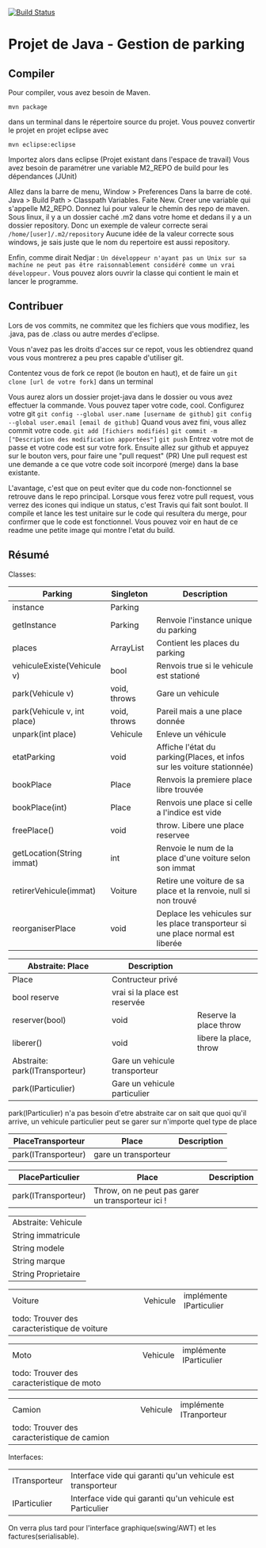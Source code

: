 [![Build Status](<https://travis-ci.org/nbouteme/projet-java.svg?branch=master>)](<https://travis-ci.org/nbouteme/projet-java>)

Projet de Java - Gestion de parking
=================================

Compiler
--------

Pour compiler, vous avez besoin de Maven.

`mvn package`

dans un terminal dans le répertoire source du projet.
Vous pouvez convertir le projet en projet eclipse avec

`mvn eclipse:eclipse`

Importez alors dans eclipse (Projet existant dans l'espace de travail)
Vous avez besoin de paramétrer une variable M2_REPO de build pour les dépendances (JUnit)

Allez dans la barre de menu, Window > Preferences
Dans la barre de coté. Java > Build Path > Classpath Variables.
Faite New.
Creer une variable qui s'appelle M2_REPO.
Donnez lui pour valeur le chemin des repo de maven.
Sous linux, il y a un dossier caché .m2 dans votre home et dedans il y a un dossier repository.
Donc un exemple de valeur correcte serai `/home/[user]/.m2/repository`
Aucune idée de la valeur correcte sous windows, je sais juste que le nom du repertoire est aussi repository.

Enfin, comme dirait Nedjar : `Un développeur n'ayant pas un Unix sur sa machine ne peut pas être raisonnablement considéré comme un vrai développeur.`
Vous pouvez alors ouvrir la classe qui contient le main et lancer le programme.

Contribuer
----------

Lors de vos commits, ne commitez que les fichiers que vous modifiez, les .java, pas de .class ou autre merdes d'eclipse.

Vous n'avez pas les droits d'acces sur ce repot, vous les obtiendrez quand vous vous montrerez a peu pres capable d'utiliser git.

Contentez vous de fork ce repot (le bouton en haut), et de faire un `git clone [url de votre fork]` dans un terminal

Vous aurez alors un dossier projet-java dans le dossier ou vous avez effectuer la commande.
Vous pouvez taper votre code, cool.
Configurez votre git
`git config --global user.name [username de github]`
`git config --global user.email [email de github]`
Quand vous avez fini, vous allez commit votre code.
`git add [fichiers modifiés]`
`git commit -m ["Description des modification apportées"]`
`git push`
Entrez votre mot de passe et votre code est sur votre fork.
Ensuite allez sur github et appuyez sur le bouton vers, pour faire une "pull request" (PR)
Une pull request est une demande a ce que votre code soit incorporé (merge) dans la base existante.

L'avantage, c'est que on peut eviter que du code non-fonctionnel se retrouve dans le repo principal.
Lorsque vous ferez votre pull request, vous verrez des icones qui indique un status, c'est Travis qui fait sont boulot.
Il compile et lance les test unitaire sur le code qui resultera du merge, pour confirmer que le code est fonctionnel.
Vous pouvez voir en haut de ce readme une petite image qui montre l'etat du build.

Résumé
------

Classes:

<table  cellspacing="0" cellpadding="6" >


<colgroup>
<col   />

<col   />

<col   />
</colgroup>
<thead>
<tr>
<th scope="col" >Parking</th>
<th scope="col" >Singleton</th>
<th scope="col" >Description</th>
</tr>
</thead>

<tbody>
<tr>
<td >instance</td>
<td >Parking</td>
<td >&#xa0;</td>
</tr>


<tr>
<td >getInstance</td>
<td >Parking</td>
<td >Renvoie l'instance unique du parking</td>
</tr>


<tr>
<td >places</td>
<td >ArrayList<Place></td>
<td >Contient les places du parking</td>
</tr>


<tr>
<td >vehiculeExiste(Vehicule v)</td>
<td >bool</td>
<td >Renvois true si le vehicule est stationé</td>
</tr>


<tr>
<td >park(Vehicule v)</td>
<td >void, throws</td>
<td >Gare un vehicule</td>
</tr>


<tr>
<td >park(Vehicule v, int place)</td>
<td >void, throws</td>
<td >Pareil mais a une place donnée</td>
</tr>


<tr>
<td >unpark(int place)</td>
<td >Vehicule</td>
<td >Enleve un véhicule</td>
</tr>


<tr>
<td >etatParking</td>
<td >void</td>
<td >Affiche l'état du parking(Places, et infos sur les voiture stationnée)</td>
</tr>


<tr>
<td >bookPlace</td>
<td >Place</td>
<td >Renvois la premiere place libre trouvée</td>
</tr>


<tr>
<td >bookPlace(int)</td>
<td >Place</td>
<td >Renvois une place si celle a l'indice est vide</td>
</tr>


<tr>
<td >freePlace()</td>
<td >void</td>
<td >throw. Libere une place reservee</td>
</tr>


<tr>
<td >getLocation(String immat)</td>
<td >int</td>
<td >Renvoie le num de la place d'une voiture selon son immat</td>
</tr>


<tr>
<td >retirerVehicule(immat)</td>
<td >Voiture</td>
<td >Retire une voiture de sa place et la renvoie, null si non trouvé</td>
</tr>


<tr>
<td >reorganiserPlace</td>
<td >void</td>
<td >Deplace les vehicules sur les place transporteur si une place normal est liberée</td>
</tr>
</tbody>
</table>

<table  cellspacing="0" cellpadding="6" >


<colgroup>
<col   />

<col   />

<col   />
</colgroup>
<thead>
<tr>
<th scope="col" >Abstraite: Place</th>
<th scope="col" >Description</th>
<th scope="col" >&#xa0;</th>
</tr>
</thead>

<tbody>
<tr>
<td >Place</td>
<td >Contructeur privé</td>
<td >&#xa0;</td>
</tr>


<tr>
<td >bool reserve</td>
<td >vrai si la place est reservée</td>
<td >&#xa0;</td>
</tr>


<tr>
<td >reserver(bool)</td>
<td >void</td>
<td >Reserve la place throw</td>
</tr>


<tr>
<td >liberer()</td>
<td >void</td>
<td >libere la place, throw</td>
</tr>


<tr>
<td >Abstraite: park(ITransporteur)</td>
<td >Gare un vehicule transporteur</td>
<td >&#xa0;</td>
</tr>


<tr>
<td >park(IParticulier)</td>
<td >Gare un vehicule particulier</td>
<td >&#xa0;</td>
</tr>
</tbody>
</table>

park(IParticulier) n'a pas besoin d'etre abstraite car on sait que
quoi qu'il arrive, un vehicule particulier peut se garer sur n'importe
quel type de place

<table  cellspacing="0" cellpadding="6" >


<colgroup>
<col   />

<col   />

<col   />
</colgroup>
<thead>
<tr>
<th scope="col" >PlaceTransporteur</th>
<th scope="col" >Place</th>
<th scope="col" >Description</th>
</tr>
</thead>

<tbody>
<tr>
<td >park(ITransporteur)</td>
<td >gare un transporteur</td>
<td >&#xa0;</td>
</tr>
</tbody>
</table>

<table  cellspacing="0" cellpadding="6" >


<colgroup>
<col   />

<col   />

<col   />
</colgroup>
<thead>
<tr>
<th scope="col" >PlaceParticulier</th>
<th scope="col" >Place</th>
<th scope="col" >Description</th>
</tr>
</thead>

<tbody>
<tr>
<td >park(ITransporteur)</td>
<td >Throw, on ne peut pas garer un transporteur ici !</td>
<td >&#xa0;</td>
</tr>
</tbody>
</table>

<table  cellspacing="0" cellpadding="6" >


<colgroup>
<col   />
</colgroup>
<tbody>
<tr>
<td >Abstraite: Vehicule</td>
</tr>


<tr>
<td >String immatricule</td>
</tr>


<tr>
<td >String modele</td>
</tr>


<tr>
<td >String marque</td>
</tr>


<tr>
<td >String Proprietaire</td>
</tr>
</tbody>
</table>

<table  cellspacing="0" cellpadding="6" >


<colgroup>
<col   />

<col   />

<col   />
</colgroup>
<tbody>
<tr>
<td >Voiture</td>
<td >Vehicule</td>
<td >implémente IParticulier</td>
</tr>


<tr>
<td >todo: Trouver des caracteristique de voiture</td>
<td >&#xa0;</td>
</tr>
</tbody>
</table>

<table  cellspacing="0" cellpadding="6" >


<colgroup>
<col   />

<col   />

<col   />
</colgroup>
<tbody>
<tr>
<td >Moto</td>
<td >Vehicule</td>
<td >implémente IParticulier</td>
</tr>


<tr>
<td >todo: Trouver des caracteristique de moto</td>
<td >&#xa0;</td>
<td >&#xa0;</td>
</tr>
</tbody>
</table>

<table  cellspacing="0" cellpadding="6" >


<colgroup>
<col   />

<col   />

<col   />
</colgroup>
<tbody>
<tr>
<td >Camion</td>
<td >Vehicule</td>
<td >implémente ITranporteur</td>
</tr>


<tr>
<td >todo: Trouver des caracteristique de camion</td>
<td >&#xa0;</td>
<td >&#xa0;</td>
</tr>
</tbody>
</table>

Interfaces:

<table  cellspacing="0" cellpadding="6" >


<colgroup>
<col   />

<col   />
</colgroup>
<tbody>
<tr>
<td >ITransporteur</td>
<td >Interface vide qui garanti qu'un vehicule est transporteur</td>
</tr>


<tr>
<td >IParticulier</td>
<td >Interface vide qui garanti qu'un vehicule est Particulier</td>
</tr>
</tbody>
</table>

On verra plus tard pour l'interface graphique(swing/AWT) et les factures(serialisable).

